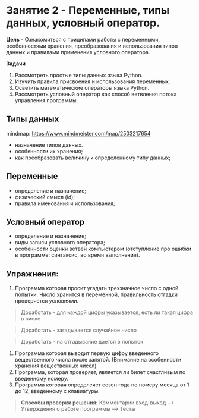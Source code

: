 # Занятие 2 - Переменные, типы данных, условный оператор. 
**Цель** - Ознакомиться с приципами работы с переменными, особенностями хранения, преобразования и использования типов данных и правилами применения условного оператора.

**Задачи**
1. Рассмотреть простые типы данных языка Python. 
2. Изучить правила присвоения и использования переменных.
3. Осветить математические операторы языка Python.
4. Рассмотреть условный оператор как способ ветвления потока управления программы.

## Типы данных
mindmap: https://www.mindmeister.com/map/2503217654
- назначение типов данных.
- особенности их хранения;
- как преобразовать величину к определенному типу данных;

## Переменные
- определение и назначение;
- физический смысл (id);
- правила именования и использования;

## Условный оператор
- определение и назначение;
- виды записи условного оператора;
- особенности оценки ветвей компьютером (отступление про ошибки в программе: синтаксис, во время выполнения).


## Упражнения: 
1. Программа которая просит угадать трехзначное число с одной попытки. Число хранится в переменной, правильность отгадки проверяется условиями. 
> Доработать - для каждой цифры указывается, есть ли такая цифра в числе

> Доработать - загадывается случайное число

> Доработать - на отгадывание дается 5 попыток

1. Программа которая выводит первую цифру введенного вещественного числа после запятой. (Внимание на особенности хранения вещественных чисел)
2. Программа, которая проверяет, является ли билет счастливым по введенному номеру.
3. Программа которая определеяет сезон года по номеру месяца от 1 до 12, введенному с клавиатуры.

> **Способы проверки решения:** 
> Комментарии вход-выход --> Утверждения о работе программы --> Тесты
